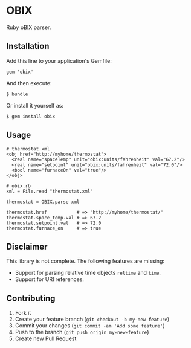 # OBIX

Ruby oBIX parser.

## Installation

Add this line to your application's Gemfile:

    gem 'obix'

And then execute:

    $ bundle

Or install it yourself as:

    $ gem install obix

## Usage
    
    # thermostat.xml
    <obj href="http://myhome/thermostat">
      <real name="spaceTemp" unit="obix:units/fahrenheit" val="67.2"/>
      <real name="setpoint" unit="obix:units/fahrenheit" val="72.0"/>
      <bool name="furnaceOn" val="true"/>
    </obj>

    # obix.rb
    xml = File.read "thermostat.xml"

    thermostat = OBIX.parse xml

    thermostat.href           # => "http://myhome/thermostat/"
    thermostat.space_temp.val # => 67.2
    thermostat.setpoint.val   # => 72.0
    thermostat.furnace_on     # => true

## Disclaimer

This library is not complete. The following features are missing:

* Support for parsing relative time objects `reltime` and `time`.
* Support for URI references.

## Contributing

1. Fork it
2. Create your feature branch (`git checkout -b my-new-feature`)
3. Commit your changes (`git commit -am 'Add some feature'`)
4. Push to the branch (`git push origin my-new-feature`)
5. Create new Pull Request
